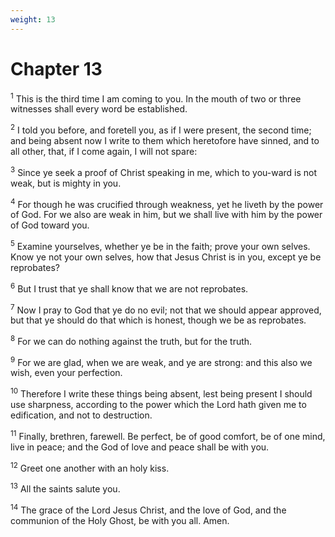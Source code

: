 ```yaml
---
weight: 13
---
```


# Chapter 13

<sup>1</sup> This is the third time I am coming to you. In the mouth of two or three witnesses shall every word be established. 

<sup>2</sup> I told you before, and foretell you, as if I were present, the second time; and being absent now I write to them which heretofore have sinned, and to all other, that, if I come again, I will not spare: 

<sup>3</sup> Since ye seek a proof of Christ speaking in me, which to you-ward is not weak, but is mighty in you. 

<sup>4</sup> For though he was crucified through weakness, yet he liveth by the power of God. For we also are weak in him, but we shall live with him by the power of God toward you. 

<sup>5</sup> Examine yourselves, whether ye be in the faith; prove your own selves. Know ye not your own selves, how that Jesus Christ is in you, except ye be reprobates? 

<sup>6</sup> But I trust that ye shall know that we are not reprobates. 

<sup>7</sup> Now I pray to God that ye do no evil; not that we should appear approved, but that ye should do that which is honest, though we be as reprobates. 

<sup>8</sup> For we can do nothing against the truth, but for the truth. 

<sup>9</sup> For we are glad, when we are weak, and ye are strong: and this also we wish, even your perfection. 

<sup>10</sup> Therefore I write these things being absent, lest being present I should use sharpness, according to the power which the Lord hath given me to edification, and not to destruction. 

<sup>11</sup> Finally, brethren, farewell. Be perfect, be of good comfort, be of one mind, live in peace; and the God of love and peace shall be with you. 

<sup>12</sup> Greet one another with an holy kiss. 

<sup>13</sup> All the saints salute you. 

<sup>14</sup> The grace of the Lord Jesus Christ, and the love of God, and the communion of the Holy Ghost, be with you all. Amen. 

